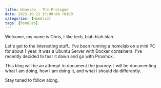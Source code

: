```yaml
---
title: Homelab - The Prologue 
date: 2025-10-22 15:00:00 +0100
categories: [Homelab]
tags: [homelab]
---
```


Welcome, my name is Chris, I like tech, blah blah blah.

Let's get to the interesting stuff.. I've been running a homelab on a mini PC for about 1 year.
It was a Ubuntu Server with Docker containers. I've recently decided to tear it down and go with Proxmox. 

This blog will be an attempt to document the journey.
I will be documenting what I am doing, how I am doing it, and what I should do differently. 

Stay tuned to follow along. 